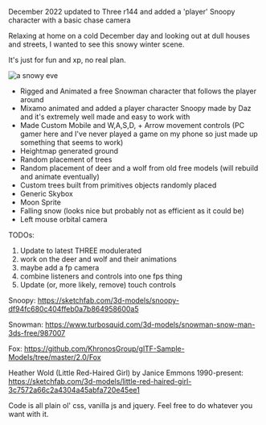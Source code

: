 December 2022 updated to Three r144 and added a 'player' Snoopy character with a basic chase camera

Relaxing at home on a cold December day and looking out at dull houses and streets, I wanted to see this snowy winter scene.

It's just for fun and xp, no real plan.

![a snowy eve](https://kellycode.github.io/winters_eve/screen_shot.png)

- Rigged and Animated a free Snowman character that follows the player around
- Mixamo animated and added a player character Snoopy made by Daz and it's extremely well made and easy to work with
- Made Custom Mobile and W,A,S,D, + Arrow movement controls (PC gamer here and I've never played a game on my phone so just made up something that seems to work)
- Heightmap generated ground
- Random placement of trees
- Random placement of deer and a wolf from old free models (will rebuild and animate eventually)
- Custom trees built from primitives objects randomly placed
- Generic Skybox
- Moon Sprite
- Falling snow (looks nice but probably not as efficient as it could be)
- Left mouse orbital camera

TODOs:
1. Update to latest THREE modulerated
2. work on the deer and wolf and their animations
3. maybe add a fp camera
4. combine listeners and controls into one fps thing
5. Update (or, more likely, remove) touch controls

Snoopy:
https://sketchfab.com/3d-models/snoopy-df94fc680c404ffeb0a7b864958600a5

Snowman:
https://www.turbosquid.com/3d-models/snowman-snow-man-3ds-free/987007

Fox:
https://github.com/KhronosGroup/glTF-Sample-Models/tree/master/2.0/Fox

Heather Wold (Little Red-Haired Girl) by Janice Emmons 1990-present:
https://sketchfab.com/3d-models/little-red-haired-girl-3c7572a66c2a4304a45abfa720e45ee1


Code is all plain ol' css, vanilla js and jquery. Feel free to do whatever you want with it.



